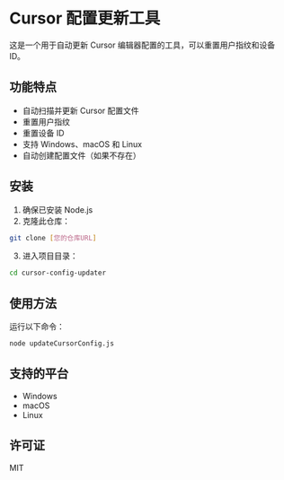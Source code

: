 # Cursor 配置更新工具

这是一个用于自动更新 Cursor 编辑器配置的工具，可以重置用户指纹和设备 ID。

## 功能特点

- 自动扫描并更新 Cursor 配置文件
- 重置用户指纹
- 重置设备 ID
- 支持 Windows、macOS 和 Linux
- 自动创建配置文件（如果不存在）

## 安装

1. 确保已安装 Node.js
2. 克隆此仓库：
```bash
git clone [您的仓库URL]
```
3. 进入项目目录：
```bash
cd cursor-config-updater
```

## 使用方法

运行以下命令：
```bash
node updateCursorConfig.js
```

## 支持的平台

- Windows
- macOS
- Linux

## 许可证

MIT 